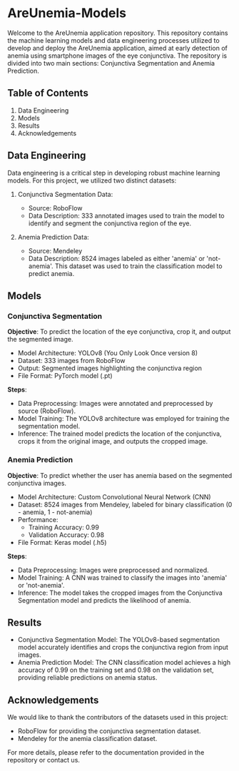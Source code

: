 # AreUnemia-Models

Welcome to the AreUnemia application repository. This repository contains the machine learning models and data engineering processes utilized to develop and deploy the AreUnemia application, aimed at early detection of anemia using smartphone images of the eye conjunctiva. The repository is divided into two main sections: Conjunctiva Segmentation and Anemia Prediction. 

## Table of Contents

1. Data Engineering
2. Models
3. Results
4. Acknowledgements

## Data Engineering

Data engineering is a critical step in developing robust machine learning models. For this project, we utilized two distinct datasets:

1. Conjunctiva Segmentation Data:
    - Source: RoboFlow
    - Data Description: 333 annotated images used to train the model to identify and segment the conjunctiva region of the eye.

2. Anemia Prediction Data:
    - Source: Mendeley
    - Data Description: 8524 images labeled as either 'anemia' or 'not-anemia'. This dataset was used to train the classification model to predict anemia.

## Models
### Conjunctiva Segmentation
**Objective**: To predict the location of the eye conjunctiva, crop it, and output the segmented image.

- Model Architecture: YOLOv8 (You Only Look Once version 8)
- Dataset: 333 images from RoboFlow
- Output: Segmented images highlighting the conjunctiva region
- File Format: PyTorch model (.pt)

**Steps**:
- Data Preprocessing: Images were annotated and preprocessed by source (RoboFlow).
- Model Training: The YOLOv8 architecture was employed for training the segmentation model.
- Inference: The trained model predicts the location of the conjunctiva, crops it from the original image, and outputs the cropped image.

### Anemia Prediction
**Objective**: To predict whether the user has anemia based on the segmented conjunctiva images.

- Model Architecture: Custom Convolutional Neural Network (CNN)
- Dataset: 8524 images from Mendeley, labeled for binary classification (0 - anemia, 1 - not-anemia)
- Performance:
    - Training Accuracy: 0.99
    - Validation Accuracy: 0.98
- File Format: Keras model (.h5)

**Steps**:
- Data Preprocessing: Images were preprocessed and normalized.
- Model Training: A CNN was trained to classify the images into 'anemia' or 'not-anemia'.
- Inference: The model takes the cropped images from the Conjunctiva Segmentation model and predicts the likelihood of anemia.

## Results
- Conjunctiva Segmentation Model: The YOLOv8-based segmentation model accurately identifies and crops the conjunctiva region from input images.
- Anemia Prediction Model: The CNN classification model achieves a high accuracy of 0.99 on the training set and 0.98 on the validation set, providing reliable predictions on anemia status.

## Acknowledgements
We would like to thank the contributors of the datasets used in this project:
- RoboFlow for providing the conjunctiva segmentation dataset.
- Mendeley for the anemia classification dataset.

For more details, please refer to the documentation provided in the repository or contact us.

